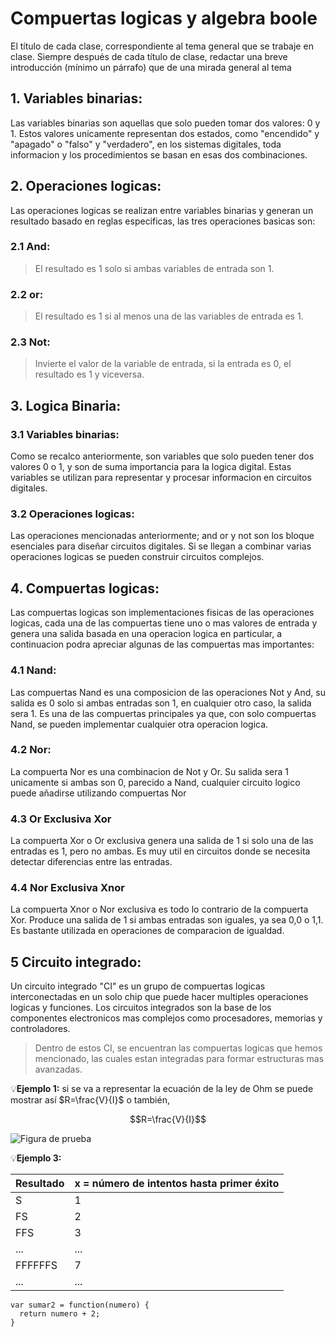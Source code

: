 # Compuertas logicas y algebra boole
El título de cada clase, correspondiente al tema general que se trabaje en clase. Siempre después de cada título de clase, redactar una breve introducción (mínimo un párrafo) que de una mirada general al tema
## 1. Variables binarias:
Las variables binarias son aquellas que solo pueden tomar dos valores: 0 y 1. Estos valores unicamente representan dos estados, como "encendido" y "apagado" o "falso" y "verdadero", en los sistemas digitales, toda informacion y los procedimientos se basan en esas dos combinaciones.

## 2. Operaciones logicas:
Las operaciones logicas se realizan entre variables binarias y generan un resultado basado en reglas especificas, las tres operaciones basicas son:
### 2.1 And:
>El resultado es 1 solo si ambas variables de entrada son 1.
### 2.2 or:
>El resultado es 1 si al menos una de las variables de entrada es 1.
### 2.3 Not:
>Invierte el valor de la variable de entrada, si la entrada es 0, el resultado es 1 y viceversa.

## 3. Logica Binaria:
### 3.1 Variables binarias:
Como se recalco anteriormente, son variables que solo pueden tener dos valores 0 o 1, y son de suma importancia para la logica digital. Estas variables se utilizan para representar y procesar informacion en circuitos digitales.
### 3.2 Operaciones logicas:
Las operaciones mencionadas anteriormente; and or y not son los bloque esenciales para diseñar circuitos digitales. Si se llegan a combinar varias operaciones logicas se pueden construir circuitos complejos.

## 4. Compuertas logicas:
Las compuertas logicas son implementaciones fisicas de las operaciones logicas, cada una de las compuertas tiene uno o mas valores de entrada y genera una salida basada en una operacion logica en particular, a continuacion podra apreciar algunas de las compuertas mas importantes:
### 4.1 Nand:
Las compuertas Nand es una composicion de las operaciones Not y And, su salida es 0 solo si ambas entradas son 1, en cualquier otro caso, la salida sera 1. Es una de las compuertas principales ya que, con solo compuertas Nand, se pueden implementar cualquier otra operacion logica.
### 4.2 Nor:
La compuerta Nor es una combinacion de Not y Or. Su salida sera 1 unicamente si ambas son 0, parecido a Nand, cualquier circuito logico puede añadirse utilizando compuertas Nor
### 4.3 Or Exclusiva Xor
La compuerta Xor o Or exclusiva genera una salida de 1 si solo una de las entradas es 1, pero no ambas. Es muy util en circuitos donde se necesita detectar diferencias entre las entradas.
### 4.4 Nor Exclusiva Xnor
La compuerta Xnor o Nor exclusiva es todo lo contrario de la compuerta Xor. Produce una salida de 1 si ambas entradas son iguales, ya sea 0,0 o 1,1. Es bastante utilizada en operaciones de comparacion de igualdad.

## 5 Circuito integrado:
Un circuito integrado "CI" es un grupo de compuertas logicas interconectadas en un solo chip que puede hacer multiples operaciones logicas y funciones. Los circuitos integrados son la base de los componentes electronicos mas complejos como procesadores, memorias y controladores. 
> Dentro de estos CI, se encuentran las compuertas logicas que hemos mencionado, las cuales estan integradas para formar estructuras mas avanzadas.


💡**Ejemplo 1:** si se va a representar la ecuación de la ley de Ohm se puede mostrar así $R=\frac{V}{I}$ o también,

$$R=\frac{V}{I}$$



![Figura de prueba](images/plantilla/Captura2.PNG)



💡**Ejemplo 3:** 

| **Resultado** | **x = número de intentos hasta primer éxito** |
|---------------|-----------------------------------------------|
|       S       |                       1                       |
|       FS      |                       2                       |
|      FFS      |                       3                       |
|      ...      |                      ...                      |
|    FFFFFFS    |                       7                       |
|      ...      |                      ...                      |


```
var sumar2 = function(numero) {
  return numero + 2;
}
